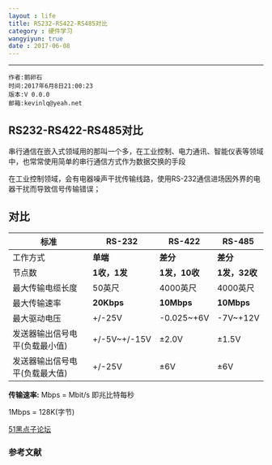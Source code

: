 ```yaml
---
layout : life
title: RS232-RS422-RS485对比
category : 硬件学习
wangyiyun: true
date : 2017-06-08
---
```


******

    作者:鹅卵石
    时间:2017年6月8日21:00:23
    版本:V 0.0.0
    邮箱:kevinlq@yeah.net

<!-- more -->


## RS232-RS422-RS485对比

串行通信在嵌入式领域用的那叫一个多，在工业控制、电力通讯、智能仪表等领域中，也常常使用简单的串行通信方式作为数据交换的手段

在工业控制领域，会有电器噪声干扰传输线路，使用RS-232通信进场因外界的电器干扰而导致信号传输错误；

## 对比


|标准 | RS-232 |RS-422 | RS-485 |
| --- | --- | --- | --- |
|工作方式        |**单端**     |**差分**     |**差分**     |
|节点数          |**1收，1发**     |**1发，10收**     |**1发，32收**     |
|最大传输电缆长度 |50英尺     |4000英尺     |4000英尺     |
|最大传输速率     |**20Kbps**   |**10Mbps**    |**10Mbps**     |
|最大驱动电压    |+/-25V	|-0.025~+6V 	|-7V~+12V	|
|发送器输出信号电平(负载最小值)	|+/-5V~+/-15V	|±2.0V	|±1.5V	|
|发送器输出信号电平(负载最大值)	|+/-25V	|±6V	|±6V	|

**传输速率:**
Mbps = Mbit/s  即兆比特每秒

1Mbps = 128K(字节)


[51黑点子论坛][1]


### 参考文献
  [1]: http://www.51hei.com/bbs/dpj-32367-1.html
